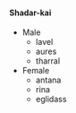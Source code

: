 #### Shadar-kai
  - Male
    - lavel  
    - aures  
    - tharral
  - Female
    - antana  
    - rina  
    - eglidass